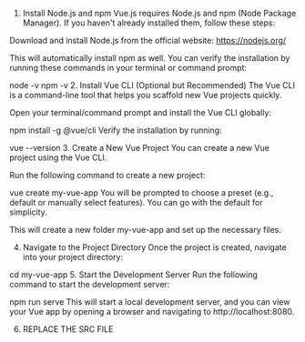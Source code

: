 1. Install Node.js and npm
Vue.js requires Node.js and npm (Node Package Manager). If you haven't already installed them, follow these steps:

Download and install Node.js from the official website: https://nodejs.org/

This will automatically install npm as well.
You can verify the installation by running these commands in your terminal or command prompt:


node -v
npm -v
2. Install Vue CLI (Optional but Recommended)
The Vue CLI is a command-line tool that helps you scaffold new Vue projects quickly.

Open your terminal/command prompt and install the Vue CLI globally:


npm install -g @vue/cli
Verify the installation by running:


vue --version
3. Create a New Vue Project
You can create a new Vue project using the Vue CLI.

Run the following command to create a new project:

vue create my-vue-app
You will be prompted to choose a preset (e.g., default or manually select features). You can go with the default for simplicity.

This will create a new folder my-vue-app and set up the necessary files.

4. Navigate to the Project Directory
Once the project is created, navigate into your project directory:

cd my-vue-app
5. Start the Development Server
Run the following command to start the development server:

npm run serve
This will start a local development server, and you can view your Vue app by opening a browser and navigating to http://localhost:8080.

6. REPLACE THE SRC FILE 
